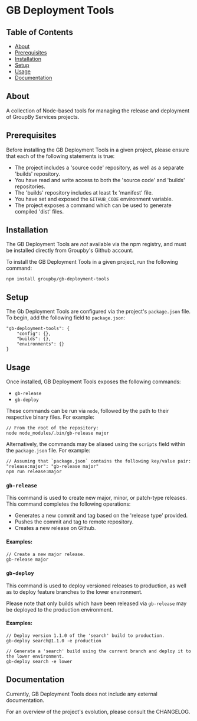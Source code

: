 # GB Deployment Tools

## Table of Contents
- [About](#about)
- [Prerequisites](#prerequisites)
- [Installation](#installation)
- [Setup](#setup)
- [Usage](#usage)
- [Documentation](#documentation)

## About

A collection of Node-based tools for managing the release and deployment of GroupBy Services projects.

## Prerequisites

Before installing the GB Deployment Tools in a given project, please ensure that each of the following statements is true:
- The project includes a 'source code' repository, as well as a separate 'builds' repository.
- You have read and write access to both the 'source code' and 'builds' repositories.
- The 'builds' repository includes at least 1x 'manifest' file.
- You have set and exposed the `GITHUB_CODE` environment variable.
- The project exposes a command which can be used to generate compiled 'dist' files.

## Installation

The GB Deployment Tools are *not* available via the npm registry, and must be installed directly from Groupby's Github account.

To install the GB Deployment Tools in a given project, run the following command:

```
npm install groupby/gb-deployment-tools
```

## Setup

The Gb Deployment Tools are configured via the project's `package.json` file. To begin, add the following field to `package.json`:

```
"gb-deployment-tools": {
	"config": {},
	"builds": {},
	"environments": {}
}
```

## Usage

Once installed, GB Deployment Tools exposes the following commands:
- `gb-release`
- `gb-deploy`

These commands can be run via `node`, followed by the path to their respective binary files. For example:

```
// From the root of the repository:
node node_modules/.bin/gb-release major
```

Alternatively, the commands may be aliased using the `scripts` field within the `package.json` file. For example:

```
// Assuming that `package.json` contains the following key/value pair: "release:major": "gb-release major"
npm run release:major
```

### `gb-release`

This command is used to create new major, minor, or patch-type releases. This command completes the following operations:
- Generates a new commit and tag based on the 'release type' provided.
- Pushes the commit and tag to remote repository.
- Creates a new release on Github.

#### Examples:

```
// Create a new major release.
gb-release major
```

### `gb-deploy`

This command is used to deploy versioned releases to production, as well as to deploy feature branches to the lower environment.

Please note that only builds which have been released via `gb-release` may be deployed to the production environment.

#### Examples:

```
// Deploy version 1.1.0 of the 'search' build to production.
gb-deploy search@1.1.0 -e production

// Generate a 'search' build using the current branch and deploy it to the lower environment.
gb-deploy search -e lower
```

## Documentation
Currently, GB Deployment Tools does not include any external documentation.

For an overview of the project's evolution, please consult the CHANGELOG.

